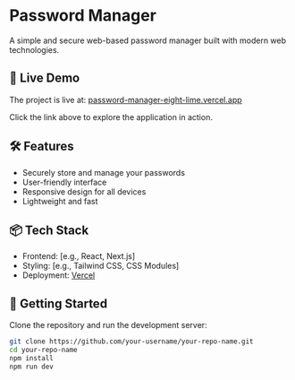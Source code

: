 # Password Manager

A simple and secure web-based password manager built with modern web technologies.

## 🚀 Live Demo

The project is live at: [password-manager-eight-lime.vercel.app](https://password-manager-eight-lime.vercel.app)

Click the link above to explore the application in action.

## 🛠 Features

- Securely store and manage your passwords
- User-friendly interface
- Responsive design for all devices
- Lightweight and fast

## 📦 Tech Stack

- Frontend: [e.g., React, Next.js]
- Styling: [e.g., Tailwind CSS, CSS Modules]
- Deployment: [Vercel](https://vercel.com)

## 📁 Getting Started

Clone the repository and run the development server:

```bash
git clone https://github.com/your-username/your-repo-name.git
cd your-repo-name
npm install
npm run dev

